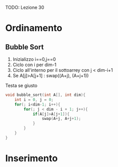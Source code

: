 TODO: Lezione 30
# Ordinamento
## Bubble Sort
1. Inizializzo i==0,j==0
2. Ciclo con i per dim-1
3. Ciclo all'interno per il sottoarrey con j < dim-i+1
4. Se A[j]>A[j+1] : swap((A+j), (A+j+1))

Testa se giusto
```c
void bubble_sort(int A[], int dim){
    int i = 0, j = 0;
    for(; i<dim-1; i++){
        for(; j < dim - i + 1; j++){
            if(A[j]>A[j+1]){
                swap(A+j, A+j+1);
            }
        }
    }
}
```
# Inserimento
